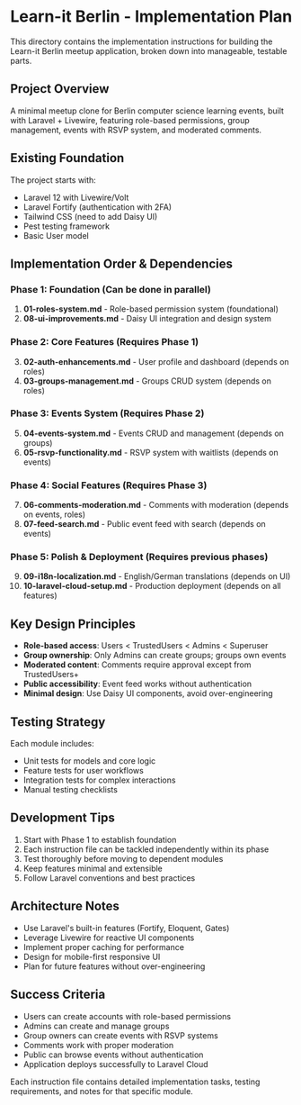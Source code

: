 # Learn-it Berlin - Implementation Plan

This directory contains the implementation instructions for building the Learn-it Berlin meetup application, broken down into manageable, testable parts.

## Project Overview

A minimal meetup clone for Berlin computer science learning events, built with Laravel + Livewire, featuring role-based permissions, group management, events with RSVP system, and moderated comments.

## Existing Foundation

The project starts with:
- Laravel 12 with Livewire/Volt
- Laravel Fortify (authentication with 2FA)
- Tailwind CSS (need to add Daisy UI)
- Pest testing framework
- Basic User model

## Implementation Order & Dependencies

### Phase 1: Foundation (Can be done in parallel)
1. **01-roles-system.md** - Role-based permission system (foundational)
2. **08-ui-improvements.md** - Daisy UI integration and design system

### Phase 2: Core Features (Requires Phase 1)
3. **02-auth-enhancements.md** - User profile and dashboard (depends on roles)
4. **03-groups-management.md** - Groups CRUD system (depends on roles)

### Phase 3: Events System (Requires Phase 2)
5. **04-events-system.md** - Events CRUD and management (depends on groups)
6. **05-rsvp-functionality.md** - RSVP system with waitlists (depends on events)

### Phase 4: Social Features (Requires Phase 3)
7. **06-comments-moderation.md** - Comments with moderation (depends on events, roles)
8. **07-feed-search.md** - Public event feed with search (depends on events)

### Phase 5: Polish & Deployment (Requires previous phases)
9. **09-i18n-localization.md** - English/German translations (depends on UI)
10. **10-laravel-cloud-setup.md** - Production deployment (depends on all features)

## Key Design Principles

- **Role-based access**: Users < TrustedUsers < Admins < Superuser
- **Group ownership**: Only Admins can create groups; groups own events
- **Moderated content**: Comments require approval except from TrustedUsers+
- **Public accessibility**: Event feed works without authentication
- **Minimal design**: Use Daisy UI components, avoid over-engineering

## Testing Strategy

Each module includes:
- Unit tests for models and core logic
- Feature tests for user workflows
- Integration tests for complex interactions
- Manual testing checklists

## Development Tips

1. Start with Phase 1 to establish foundation
2. Each instruction file can be tackled independently within its phase
3. Test thoroughly before moving to dependent modules
4. Keep features minimal and extensible
5. Follow Laravel conventions and best practices

## Architecture Notes

- Use Laravel's built-in features (Fortify, Eloquent, Gates)
- Leverage Livewire for reactive UI components
- Implement proper caching for performance
- Design for mobile-first responsive UI
- Plan for future features without over-engineering

## Success Criteria

- Users can create accounts with role-based permissions
- Admins can create and manage groups
- Group owners can create events with RSVP systems
- Comments work with proper moderation
- Public can browse events without authentication
- Application deploys successfully to Laravel Cloud

Each instruction file contains detailed implementation tasks, testing requirements, and notes for that specific module.
